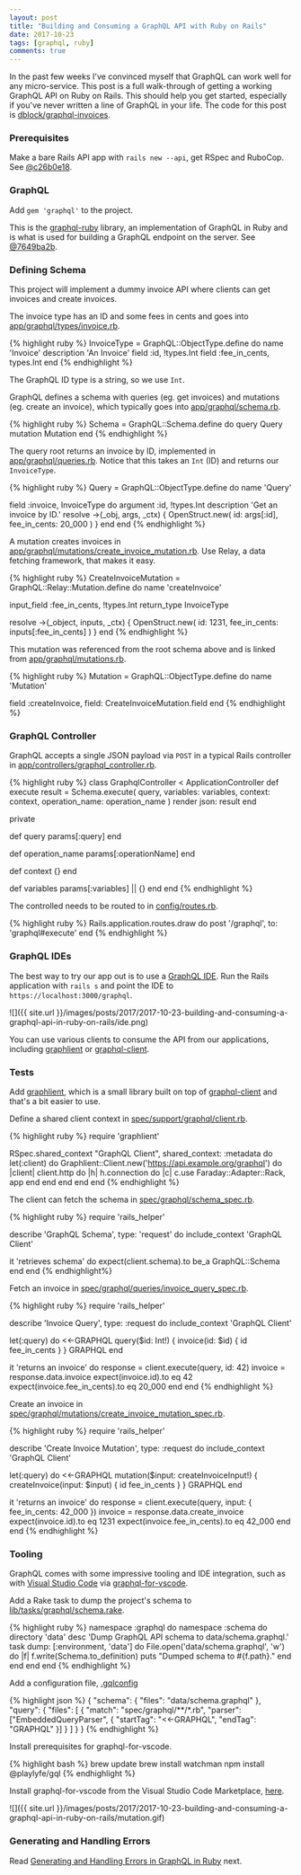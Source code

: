 ```yaml
---
layout: post
title: "Building and Consuming a GraphQL API with Ruby on Rails"
date: 2017-10-23
tags: [graphql, ruby]
comments: true
---
```

In the past few weeks I've convinced myself that GraphQL can work well for any micro-service. This post is a full walk-through of getting a working GraphQL API on Ruby on Rails. This should help you get started, especially if you've never written a line of GraphQL in your life. The code for this post is [dblock/graphql-invoices](https://github.com/dblock/graphql-invoices).

### Prerequisites

Make a bare Rails API app with `rails new --api`, get RSpec and RuboCop. See [@c26b0e18](https://github.com/dblock/graphql-invoices/commit/c26b0e18ca1daea4d4754a520c0b2053f5f8dc10).

### GraphQL

Add `gem 'graphql'` to the project.

This is the [graphql-ruby](https://github.com/rmosolgo/graphql-ruby) library, an implementation of GraphQL in Ruby and is what is used for building a GraphQL endpoint on the server. See [@7649ba2b](https://github.com/dblock/graphql-invoices/commit/7649ba2bc46ce2003f2cab19826a5d032dd8a00c).

### Defining Schema

This project will implement a dummy invoice API where clients can get invoices and create invoices.

The invoice type has an ID and some fees in cents and goes into [app/graphql/types/invoice.rb](https://github.com/dblock/graphql-invoices/blob/7649ba2bc46ce2003f2cab19826a5d032dd8a00c/app/graphql/types/invoice_type.rb).

{% highlight ruby %}
InvoiceType = GraphQL::ObjectType.define do
  name 'Invoice'
  description 'An Invoice'
  field :id, !types.Int
  field :fee_in_cents, types.Int
end
{% endhighlight %}

The GraphQL ID type is a string, so we use `Int`.

GraphQL defines a schema with queries (eg. get invoices) and mutations (eg. create an invoice), which typically goes into [app/graphql/schema.rb](https://github.com/dblock/graphql-invoices/blob/7649ba2bc46ce2003f2cab19826a5d032dd8a00c/app/graphql/schema.rb).

{% highlight ruby %}
Schema = GraphQL::Schema.define do
  query Query
  mutation Mutation
end
{% endhighlight %}

The query root returns an invoice by ID, implemented in [app/graphql/queries.rb](https://github.com/dblock/graphql-invoices/blob/7649ba2bc46ce2003f2cab19826a5d032dd8a00c/app/graphql/queries.rb). Notice that this takes an `Int` (ID) and returns our `InvoiceType`.

{% highlight ruby %}
Query = GraphQL::ObjectType.define do
  name 'Query'

  field :invoice, InvoiceType do
    argument :id, !types.Int
    description 'Get an invoice by ID.'
    resolve ->(_obj, args, _ctx) {
      OpenStruct.new(
        id: args[:id],
        fee_in_cents: 20_000
      )
    }
  end
end
{% endhighlight %}

A mutation creates invoices in [app/graphql/mutations/create_invoice_mutation.rb](https://github.com/dblock/graphql-invoices/blob/7649ba2bc46ce2003f2cab19826a5d032dd8a00c/app/graphql/mutations/create_invoice_mutation.rb). Use Relay, a data fetching framework, that makes it easy.

{% highlight ruby %}
CreateInvoiceMutation = GraphQL::Relay::Mutation.define do
  name 'createInvoice'

  input_field :fee_in_cents, !types.Int
  return_type InvoiceType

  resolve ->(_object, inputs, _ctx) {
    OpenStruct.new(
      id: 1231,
      fee_in_cents: inputs[:fee_in_cents]
    )
  }
end
{% endhighlight %}

This mutation was referenced from the root schema above and is linked from [app/graphql/mutations.rb](https://github.com/dblock/graphql-invoices/blob/7649ba2bc46ce2003f2cab19826a5d032dd8a00c/app/graphql/mutations.rb).

{% highlight ruby %}
Mutation = GraphQL::ObjectType.define do
  name 'Mutation'

  field :createInvoice, field: CreateInvoiceMutation.field
end
{% endhighlight %}

### GraphQL Controller

GraphQL accepts a single JSON payload via `POST` in a typical Rails controller in [app/controllers/graphql_controller.rb](https://github.com/dblock/graphql-invoices/blob/7649ba2bc46ce2003f2cab19826a5d032dd8a00c/app/controllers/graphql_controller.rb).

{% highlight ruby %}
class GraphqlController < ApplicationController
  def execute
    result = Schema.execute(
      query,
      variables: variables,
      context: context,
      operation_name: operation_name
    )
    render json: result
  end

  private

  def query
    params[:query]
  end

  def operation_name
    params[:operationName]
  end

  def context
    {}
  end

  def variables
    params[:variables] || {}
  end
end
{% endhighlight %}

The controlled needs to be routed to in [config/routes.rb](https://github.com/dblock/graphql-invoices/blob/7649ba2bc46ce2003f2cab19826a5d032dd8a00c/config/routes.rb).

{% highlight ruby %}
Rails.application.routes.draw do
  post '/graphql', to: 'graphql#execute'
end
{% endhighlight %}

### GraphQL IDEs

The best way to try our app out is to use a [GraphQL IDE](https://github.com/andev-software/graphql-ide). Run the Rails application with `rails s` and point the IDE to `https://localhost:3000/graphql`.

![]({{ site.url }}/images/posts/2017/2017-10-23-building-and-consuming-a-graphql-api-in-ruby-on-rails/ide.png)

You can use various clients to consume the API from our applications, including [graphlient](https://github.com/ashkan18/graphlient) or [graphql-client](https://github.com/github/graphql-client).

### Tests

Add [graphlient](https://github.com/ashkan18/graphlient), which is a small library built on top of [graphql-client](https://github.com/github/graphql-client) and that's a bit easier to use.

Define a shared client context in [spec/support/graphql/client.rb](https://github.com/dblock/graphql-invoices/blob/7649ba2bc46ce2003f2cab19826a5d032dd8a00c/spec/support/graphql/client.rb).

{% highlight ruby %}
require 'graphlient'

RSpec.shared_context "GraphQL Client", shared_context: :metadata do
  let(:client) do
    Graphlient::Client.new('https://api.example.org/graphql') do |client|
      client.http do |h|
        h.connection do |c|
          c.use Faraday::Adapter::Rack, app
        end
      end
    end
  end
end
{% endhighlight %}

The client can fetch the schema in [spec/graphql/schema_spec.rb](https://github.com/dblock/graphql-invoices/blob/7649ba2bc46ce2003f2cab19826a5d032dd8a00c/spec/graphql/schema_spec.rb).

{% highlight ruby %}
require 'rails_helper'

describe 'GraphQL Schema', type: 'request' do
  include_context 'GraphQL Client'

  it 'retrieves schema' do
    expect(client.schema).to be_a GraphQL::Schema
  end
end
{% endhighlight%}

Fetch an invoice in [spec/graphql/queries/invoice_query_spec.rb](https://github.com/dblock/graphql-invoices/blob/7649ba2bc46ce2003f2cab19826a5d032dd8a00c/spec/graphql/queries/invoice_query_spec.rb).

{% highlight ruby %}
require 'rails_helper'

describe 'Invoice Query', type: :request do
  include_context 'GraphQL Client'

  let(:query) do
    <<-GRAPHQL
      query($id: Int!) {
        invoice(id: $id) {
          id
          fee_in_cents
        }
      }
    GRAPHQL
  end

  it 'returns an invoice' do
    response = client.execute(query, id: 42)
    invoice = response.data.invoice
    expect(invoice.id).to eq 42
    expect(invoice.fee_in_cents).to eq 20_000
  end
end
{% endhighlight %}

Create an invoice in [spec/graphql/mutations/create_invoice_mutation_spec.rb](https://github.com/dblock/graphql-invoices/blob/7649ba2bc46ce2003f2cab19826a5d032dd8a00c/spec/graphql/mutations/create_invoice_mutation_spec.rb).

{% highlight ruby %}
require 'rails_helper'

describe 'Create Invoice Mutation', type: :request do
  include_context 'GraphQL Client'

  let(:query) do
    <<-GRAPHQL
      mutation($input: createInvoiceInput!) {
        createInvoice(input: $input) {
          id
          fee_in_cents
        }
      }
    GRAPHQL
  end

  it 'returns an invoice' do
    response = client.execute(query, input: { fee_in_cents: 42_000 })
    invoice = response.data.create_invoice
    expect(invoice.id).to eq 1231
    expect(invoice.fee_in_cents).to eq 42_000
  end
end
{% endhighlight %}

### Tooling

GraphQL comes with some impressive tooling and IDE integration, such as with [Visual Studio Code](https://code.visualstudio.com) via [graphql-for-vscode](https://github.com/kumarharsh/graphql-for-vscode).

Add a Rake task to dump the project's schema to [lib/tasks/graphql/schema.rake](https://github.com/dblock/graphql-invoices/blob/33545540b13188532aac67424c7723340ccb681b/lib/tasks/graphql/schema.rake).

{% highlight ruby %}
namespace :graphql do
  namespace :schema do
    directory 'data'
    desc 'Dump GraphQL API schema to data/schema.graphql.'
    task dump: [:environment, 'data'] do
      File.open('data/schema.graphql', 'w') do |f|
        f.write(Schema.to_definition)
        puts "Dumped schema to #{f.path}."
      end
    end
  end
end
{% endhighlight %}

Add a configuration file, [.gqlconfig](https://github.com/dblock/graphql-invoices/blob/33545540b13188532aac67424c7723340ccb681b/.gqlconfig)

{% highlight json %}
{
  "schema": {
    "files": "data/schema.graphql"
  },
  "query": {
    "files": [
      {
        "match": "spec/graphql/**/*.rb",
        "parser": ["EmbeddedQueryParser", { "startTag": "<<-GRAPHQL", "endTag": "GRAPHQL" }]
      }
    ]
  }
}
{% endhighlight %}

Install prerequisites for graphql-for-vscode.

{% highlight bash %}
brew update
brew install watchman
npm install @playlyfe/gql
{% endhighlight %}

Install graphql-for-vscode from the Visual Studio Code Marketplace, [here](https://marketplace.visualstudio.com/items?itemName=kumar-harsh.graphql-for-vscode).

![]({{ site.url }}/images/posts/2017/2017-10-23-building-and-consuming-a-graphql-api-in-ruby-on-rails/mutation.gif)

### Generating and Handling Errors

Read [Generating and Handling Errors in GraphQL in Ruby](/2017/10/30/generating-and-handling-errors-in-graphql-in-ruby.html) next.
